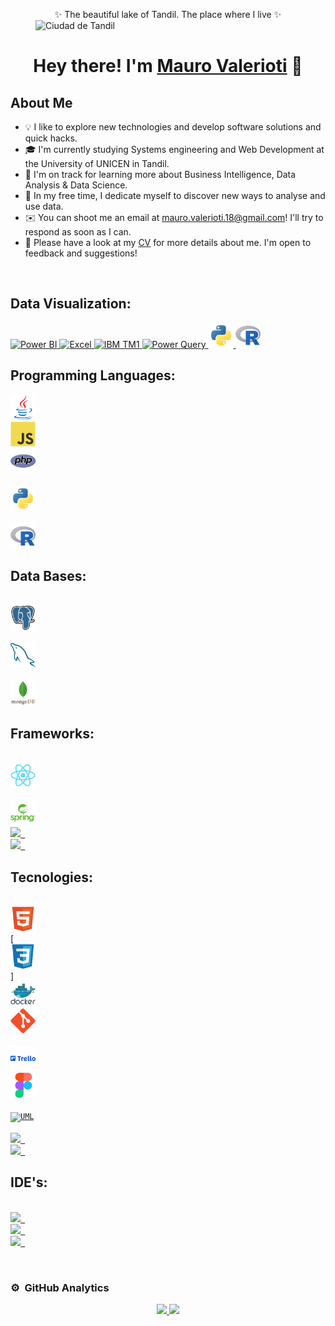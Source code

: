 <figure>
   <figcaption style="text-align: center;"> ✨ The beautiful lake of Tandil. The place where I live ✨ </figcaption>
  <img src="https://assets.zyrosite.com/cdn-cgi/image/format=auto,w=1200,h=630,fit=crop,f=jpeg/mk3Ew9MwlbcqZJba/img-YbNxzkRwGaHlxOXV.jpg" alt="Ciudad de Tandil">
</figure>

<div align="center">
<h1 align="center">Hey there! I'm <a href="https://www.linkedin.com/in/maurovalerioti/">Mauro Valerioti</a> 👋</h1>
</div>

## About Me

- 💡 I like to explore new technologies and develop software solutions and quick hacks.
- 🎓 I'm currently studying Systems engineering and Web Development at the University of UNICEN in Tandil.
- 🌱 I'm on track for learning more about Business Intelligence, Data Analysis & Data Science.
- 📲 In my free time, I dedicate myself to discover new ways to analyse and use data. 
- ✉️  You can shoot me an email at mauro.valerioti.18@gmail.com! I'll try to respond as soon as I can.
- 📄  Please have a look at my <a href="https://drive.google.com/file/d/1rBpaE-RgtPlwg6HjD_DP1JLL_x7qNdCo/view?usp=sharing">CV</a> for more details about me. I'm open to feedback and suggestions!
<br>

<h2> Data Visualization:  </h2>

<p align="left">
  <a href="https://powerbi.microsoft.com/" target="_blank">
    <img src="https://upload.wikimedia.org/wikipedia/commons/c/cf/New_Power_BI_Logo.svg" title="Power BI" alt="Power BI" width="50" height="50"/>
  </a>
  <a href="https://www.microsoft.com/en-us/microsoft-365/excel" target="_blank">
    <img src="https://cdn.jsdelivr.net/gh/devicons/devicon/icons/excel/excel-original.svg" title="Excel" alt="Excel" width="40" height="40"/>
  </a>
  <a href="https://www.ibm.com/products/planning-analytics" target="_blank">
    <img src="https://upload.wikimedia.org/wikipedia/commons/5/51/IBM_logo.svg" title="IBM Planning Analytics / TM1" alt="IBM TM1" width="80" height="40"/>
  </a>
  <a href="https://powerquery.microsoft.com/" target="_blank">
    <img src="https://seeklogo.com/images/P/power-query-logo-0F009D71DB-seeklogo.com.png" title="Power Query" alt="Power Query" width="40" height="40"/>
  </a>
  <a href="https://www.python.org/" target="_blank">
    <img src="https://github.com/devicons/devicon/blob/master/icons/python/python-original.svg" title="Python" alt="Python" width="40" height="40"/>
  </a>
  <a href="https://www.r-project.org/" target="_blank">
    <img src="https://github.com/devicons/devicon/blob/master/icons/r/r-original.svg" title="R" alt="R" width="40" height="40"/>
  </a>
</p>

<h2> Programming Languages:  </h2>

[<code target="_blank"><img src="https://github.com/devicons/devicon/blob/master/icons/java/java-original.svg" title="Java" alt="Java" width="40" height="40"/></code>](https://www.oracle.com/ar/java/technologies/)
[<code> <img src="https://github.com/devicons/devicon/blob/master/icons/javascript/javascript-original.svg" title="JavaScript" alt="JavaScript" width="40" height="40"/></code>](https://developer.mozilla.org/en-US/docs/Web/JavaScript)
[<code> <img src="https://github.com/devicons/devicon/blob/master/icons/php/php-original.svg" title="PHP" alt="PHP" width="40" height="40"/> </code>](https://www.php.net/)
[<code> <img src="https://github.com/devicons/devicon/blob/master/icons/python/python-original.svg" title="Python" alt="Python" width="40" height="40"/> </code>](https://www.python.org/)
[<code> <img src="https://github.com/devicons/devicon/blob/master/icons/r/r-original.svg" title="R" alt="R" width="40" height="40"/> </code>](https://www.r-project.org/)


<h2> Data Bases: </h2>

 [<code> <img src="https://github.com/devicons/devicon/blob/master/icons/postgresql/postgresql-original.svg" title="PostgreSQL" alt="PostgreSQL" width="40" height="40"/> </code>](https://https://www.postgresql.org/)
  [<code> <img src="https://github.com/devicons/devicon/blob/master/icons/mysql/mysql-original.svg" title="MySQL" alt="MySQL" width="40" height="40"/> </code>](https://www.mysql.com/)
  [<code> <img src="https://github.com/devicons/devicon/blob/master/icons/mongodb/mongodb-original-wordmark.svg" title="MongoDB" alt="MongoDB" width="40" height="40"/> </code>](https://www.mongodb.com/es)

<h2> Frameworks: </h2>


[<code> <img src="https://github.com/devicons/devicon/blob/master/icons/react/react-original.svg" title="React" alt="React" width="40" height="40"/> </code>](https://es.reactjs.org/)
[<code> <img src="https://github.com/devicons/devicon/blob/master/icons/spring/spring-original-wordmark.svg" title="Spring" alt="Spring" width="40" height="40"/></code>](https://spring.io/)
[<code> <img src="https://skillicons.dev/icons?i=vue"/> </code>](https://vuejs.org/)
[<code> <img src="https://skillicons.dev/icons?i=bootstrap"/> </code>](https://getbootstrap.com/)

<h2> Tecnologies: </h2>

  [<code> <img src="https://github.com/devicons/devicon/blob/master/icons/html5/html5-original.svg" title="HTML5" alt="HTML5" width="40" height="40"/> </code>](https://developer.mozilla.org/en-US/docs/Web/HTML)
  [<code> <img src="https://github.com/devicons/devicon/blob/master/icons/css3/css3-original.svg" title="CSS3" alt="CSS3" width="40" height="40"/> </code>]
  [<code> <img src="https://github.com/devicons/devicon/blob/master/icons/docker/docker-original-wordmark.svg" title="Docker" alt="Docker" width="40" height="40"/></code>](https://www.docker.com/)
  [<code> <img src="https://github.com/devicons/devicon/blob/master/icons/git/git-original.svg" title="Git" alt="Git" width="40" height="40"/> </code>](https://git-scm.com/doc)
  [<code> <img src="https://github.com/devicons/devicon/blob/master/icons/trello/trello-plain-wordmark.svg" title="Trello" alt="Trello" width="40" height="40"/></code>](https://support.atlassian.com/trello/docs/what-is-trello/)
  [<code> <img src="https://github.com/devicons/devicon/blob/master/icons/figma/figma-original.svg" title="Figma" alt="Figma" width="40" height="40"/> </code>](https://help.figma.com/hc/)
[<code> <img src="https://upload.wikimedia.org/wikipedia/commons/thumb/d/d5/UML_logo.svg/800px-UML_logo.svg.png" title="UML" alt="UML" width="50" height="40"/> </code>](https://www.uml-diagrams.org/)
[<code> <img src="https://skillicons.dev/icons?i=aws"/> </code>](https://aws.amazon.com/)
[<code> <img src="https://skillicons.dev/icons?i=postman"/> </code>](https://www.postman.com/)
 

<h2> IDE's: </h2>

[<code> <img src="https://skillicons.dev/icons?i=eclipse"/> </code>](https://www.eclipse.org/)
[<code> <img src="https://skillicons.dev/icons?i=idea"/> </code>](https://www.jetbrains.com/idea/)
[<code> <img src="https://skillicons.dev/icons?i=vscode"/> </code>](https://code.visualstudio.com/)

<br>

### ⚙️ &nbsp;GitHub Analytics

<p align="center">
<a href="https://github.com/MauroValerioti">
  <img height="180em" src="https://github-readme-stats-eight-theta.vercel.app/api?username=MauroValerioti&show_icons=true&theme=algolia&include_all_commits=true&count_private=true"/>
  <img height="180em" src="https://github-readme-stats-eight-theta.vercel.app/api/top-langs/?username=MauroValerioti&layout=compact&langs_count=8&theme=algolia"/>
</a>
</p>
